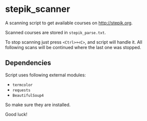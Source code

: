 # stepik_scanner
A scanning script to get available courses on http://stepik.org.

Scanned courses are stored in `stepik_parse.txt`.

To stop scanning just press `<Ctrl>+<C>`, and script will handle it.
All following scans will be continued where the last one was stopped.

## Dependencies
Script uses following external modules:
* `termcolor`
* `requests`
* `BeautifulSoup4`

So make sure they are installed.

Good luck!
